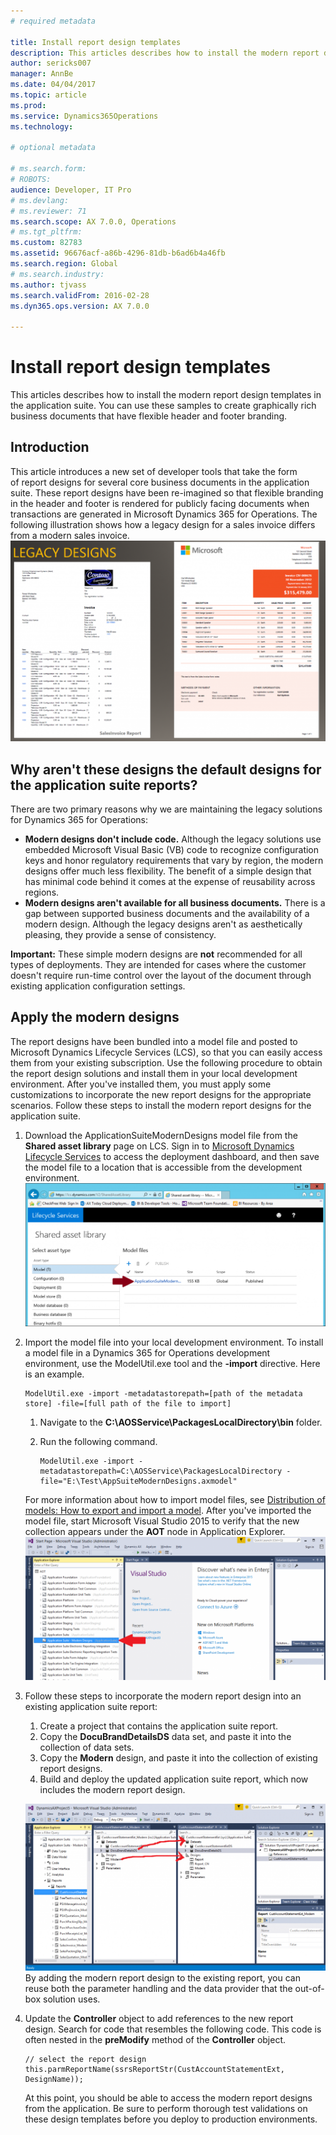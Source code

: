 ```yaml
---
# required metadata

title: Install report design templates
description: This articles describes how to install the modern report design templates in the application suite. You can use these samples to create graphically rich business documents that have flexible header and footer branding.
author: sericks007
manager: AnnBe
ms.date: 04/04/2017
ms.topic: article
ms.prod: 
ms.service: Dynamics365Operations
ms.technology: 

# optional metadata

# ms.search.form: 
# ROBOTS: 
audience: Developer, IT Pro
# ms.devlang: 
# ms.reviewer: 71
ms.search.scope: AX 7.0.0, Operations
# ms.tgt_pltfrm: 
ms.custom: 82783
ms.assetid: 96676acf-a86b-4296-81db-b6ad6b4a46fb
ms.search.region: Global
# ms.search.industry: 
ms.author: tjvass
ms.search.validFrom: 2016-02-28
ms.dyn365.ops.version: AX 7.0.0

---
```


# Install report design templates

This articles describes how to install the modern report design templates in the application suite. You can use these samples to create graphically rich business documents that have flexible header and footer branding.

Introduction
------------

This article introduces a new set of developer tools that take the form of report designs for several core business documents in the application suite. These report designs have been re-imagined so that flexible branding in the header and footer is rendered for publicly facing documents when transactions are generated in Microsoft Dynamics 365 for Operations. The following illustration shows how a legacy design for a sales invoice differs from a modern sales invoice. [![Examples of a legacy design for a sales invoice and a modern sales invoice](./media/design-comparison-1024x653.png)](./media/design-comparison.png)

## Why aren't these designs the default designs for the application suite reports?
There are two primary reasons why we are maintaining the legacy solutions for Dynamics 365 for Operations:

-   **Modern designs don't include code.** Although the legacy solutions use embedded Microsoft Visual Basic (VB) code to recognize configuration keys and honor regulatory requirements that vary by region, the modern designs offer much less flexibility. The benefit of a simple design that has minimal code behind it comes at the expense of reusability across regions.
-   **Modern designs aren't available for all business documents.** There is a gap between supported business documents and the availability of a modern design. Although the legacy designs aren't as aesthetically pleasing, they provide a sense of consistency.

**Important:** These simple modern designs are **not** recommended for all types of deployments. They are intended for cases where the customer doesn't require run-time control over the layout of the document through existing application configuration settings.

## Apply the modern designs
The report designs have been bundled into a model file and posted to Microsoft Dynamics Lifecycle Services (LCS), so that you can easily access them from your existing subscription. Use the following procedure to obtain the report design solutions and install them in your local development environment. After you've installed them, you must apply some customizations to incorporate the new report designs for the appropriate scenarios. Follow these steps to install the modern report designs for the application suite.

1.  Download the ApplicationSuiteModernDesigns model file from the **Shared asset library** page on LCS. Sign in to [Microsoft Dynamics Lifecycle Services](https://lcs.dynamics.com/) to access the deployment dashboard, and then save the model file to a location that is accessible from the development environment. [![ApplicationSuiteModernDesigns model file](./media/lcs-shared-asset-library-1024x489.png)](./media/lcs-shared-asset-library.png)
2.  Import the model file into your local development environment. To install a model file in a Dynamics 365 for Operations development environment, use the ModelUtil.exe tool and the **-import** directive. Here is an example.

        ModelUtil.exe -import -metadatastorepath=[path of the metadata store] -file=[full path of the file to import]

    1.  Navigate to the **C:\AOSService\PackagesLocalDirectory\bin** folder.
    2.  Run the following command.

            ModelUtil.exe -import -metadatastorepath=C:\AOSService\PackagesLocalDirectory -file="E:\Test\AppSuiteModernDesigns.axmodel"

    For more information about how to import model files, see [Distribution of models: How to export and import a model](..\dev-tools\models-export-import.md). After you've imported the model file, start Microsoft Visual Studio 2015 to verify that the new collection appears under the **AOT** node in Application Explorer. [![New collection under the AOT node](./media/imported-model-file-1024x488.png)](./media/imported-model-file.png)

3.  Follow these steps to incorporate the modern report design into an existing application suite report:
    1.  Create a project that contains the application suite report.
    2.  Copy the **DocuBrandDetailsDS** data set, and paste it into the collection of data sets.
    3.  Copy the **Modern** design, and paste it into the collection of existing report designs.
    4.  Build and deploy the updated application suite report, which now includes the modern report design.

    [![Incorporating the modern report design into an existing application suite report](./media/copying-modern-designs1-1024x569.png)](./media/copying-modern-designs1.png)By adding the modern report design to the existing report, you can reuse both the parameter handling and the data provider that the out-of-box solution uses.
4.  Update the **Controller** object to add references to the new report design. Search for code that resembles the following code. This code is often nested in the **preModify** method of the **Controller** object.

        // select the report design
        this.parmReportName(ssrsReportStr(CustAccountStatementExt, DesignName));

    At this point, you should be able to access the modern report designs from the application. Be sure to perform thorough test validations on these design templates before you deploy to production environments.



